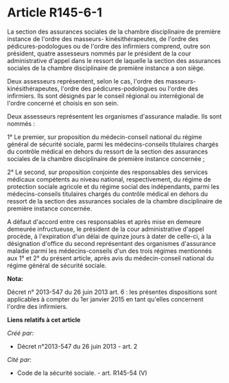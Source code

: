 # Article R145-6-1

La section des assurances sociales de la chambre disciplinaire de première instance de l'ordre des masseurs-
kinésithérapeutes, de l'ordre des pédicures-podologues ou de l'ordre des infirmiers comprend, outre son président, quatre
assesseurs nommés par le président de la cour administrative d'appel dans le ressort de laquelle la section des assurances
sociales de la chambre disciplinaire de première instance a son siège.

Deux assesseurs représentent, selon le cas, l'ordre des masseurs-kinésithérapeutes, l'ordre des pédicures-podologues ou
l'ordre des infirmiers. Ils sont désignés par le conseil régional ou interrégional de l'ordre concerné et choisis en son
sein.

Deux assesseurs représentent les organismes d'assurance maladie. Ils sont nommés :

1° Le premier, sur proposition du médecin-conseil national du régime général de sécurité sociale, parmi les médecins-conseils
titulaires chargés du contrôle médical en dehors du ressort de la section des assurances sociales de la chambre disciplinaire
de première instance concernée ;

2° Le second, sur proposition conjointe des responsables des services médicaux compétents au niveau national, respectivement,
du régime de protection sociale agricole et du régime social des indépendants, parmi les médecins-conseils titulaires chargés
du contrôle médical en dehors du ressort de la section des assurances sociales de la chambre disciplinaire de première
instance concernée.

A défaut d'accord entre ces responsables et après mise en demeure demeurée infructueuse, le président de la cour
administrative d'appel procède, à l'expiration d'un délai de quinze jours à dater de celle-ci, à la désignation d'office du
second représentant des organismes d'assurance maladie parmi les médecins-conseils d'un des trois régimes mentionnés aux 1°
et 2° du présent article, après avis du médecin-conseil national du régime général de sécurité sociale.

**Nota:**

Décret n° 2013-547 du 26 juin 2013 art. 6 : les présentes dispositions sont applicables à compter du 1er janvier 2015 en tant
qu'elles concernent l'ordre des infirmiers.

**Liens relatifs à cet article**

_Créé par_:

  - Décret n°2013-547 du 26 juin 2013 - art. 2

_Cité par_:

  - Code de la sécurité sociale. - art. R145-54 (V)
